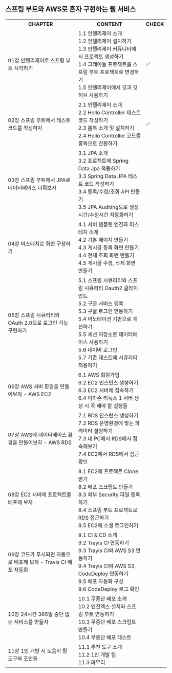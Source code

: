 
## 스프링 부트와 AWS로 혼자 구현하는 웹 서비스
<table>
  <tr>
    <th>
        CHAPTER  
    </th>
    <th>
        CONTENT
    </th>
    <th>
        CHECK
    </th>
</tr>
  <tr>
    <td>01장 인텔리제이로 스프링 부트 시작하기</td>
    <td> 
     1.1 인텔리제이 소개<br>
     1.2 인텔리제이 설치하기<br>
     1.3 인텔리제이 커뮤니티에서 프로젝트 생성하기<br>
     1.4 그레이들 프로젝트를 스프링 부트 프로젝트로 변경하기<br>
     1.5 인텔리제이에서 깃과 깃허브 사용하기
    </td>
    <td>
        ✅
    </td>
  </tr>
  <tr>
    <td>02장 스프링 부트에서 테스트 코드를 작성하자</td>
    <td> 
     2.1 인텔리제이 소개<br>
     2.2 Hello Controller 테스트 코드 작성하기<br>
     2.3 롬복 소개 및 설치하기<br>
     2.4 Hello Controller 코드를 롬복으로 전환하기<br>
    </td>
    <td>
        ✅
    </td>
  </tr>
 <tr>
    <td>03장 스프링 부트에서 JPA로 데이터베이스 다뤄보자</td>
    <td> 
     3.1 JPA 소개<br>
     3.2 프로젝트에 Spring Data Jpa 적용하기<br>
     3.3 Spring Data JPA 테스트 코드 작성하기<br>
     3.4 등록/수정/조회 API 만들기<br>
     3.5 JPA Auditing으로 생성시간/수정시간 자동화하기
    </td>
    <td>
    </td>

  </tr>
 <tr>
    <td>04장 머스테치로 화면 구성하기</td>
    <td> 
     4.1 서버 템플릿 엔진과 머스테치 소개<br>
     4.2 기본 페이지 만들기<br>
     4.3 게시글 등록 화면 만들기<br>
     4.4 전체 조회 화면 만들기<br>
     4.5 게시글 수정, 삭제 화면 만들기
    </td>
    <td>
    </td>
  </tr>
 <tr>
    <td>05장 스프링 시큐리티와 OAuth 2.0으로 로그인 기능 구현하기</td>
    <td> 
     5.1 스프링 시큐리티와 스프링 시큐리티 Oauth2 클라이언트 <br>
     5.2 구글 서비스 등록<br>
     5.3 구글 로그인 연동하기<br>
     5.4 어노테이션 기반으로 개선하기<br>
     5.5 세션 저장소로 데이터베이스 사용하기<br>
     5.6 네이버 로그인<br>
     5.7 기존 테스트에 시큐리티 적용하기
    </td>
    <td>
    </td>
  </tr>
 <tr>
    <td>06장 AWS 서버 환경을 만들어보자 - AWS EC2 </td>
    <td> 
     6.1 AWS 회원가입<br>
     6.2 EC2 인스턴스 생성하기 <br>
     6.3 EC2 서버에 접속하기<br>
     6.4 아마존 리눅스 1 서버 생성 시 꼭 해야 할 설정들<br>
    </td>
    <td>
    </td>
  </tr>
 <tr>
    <td>07장 AWS에 데이터베이스 환경을 만들어보자 - AWS RDS</td>
    <td> 
     7.1 RDS 인스턴스 생성하기<br>
     7.2 RDS 운영환경에 맞는 파라미터 설정하기<br>
     7.3 내 PC에서 RDS에서 접속해보기<br>
     7.4 EC2에서 RDS에서 접근 확인<br>
    </td>
    <td>
    </td>
  </tr>
 <tr>
    <td>08장 EC2 서버에 프로젝트를 배포해 보자</td>
    <td> 
     8.1 EC2에 프로젝트 Clone 받기<br>
     8.2 배포 스크립트 만들기<br>
     8.3 외부 Security 파일 등록하기<br>
     8.4 스프링 부트 프로젝트로 RDS 접근하기<br>
     8.5 EC2에 소셜 로그인하기<br>
    </td>
    <td>
    </td>
  </tr>
<tr>
    <td>09장 코드가 푸시되면 자동으로 배포해 보자 - Travis CI 배포 자동화</td>
    <td> 
     9.1 CI & CD 소개<br>
     9.2 Trayis CI 연동하기<br>
     9.3 Trayis CI와 AWS S3 연동하기<br>
     9.4 Trayis CI와 AWS S3, CodeDeploy 연동하기<br>
     9.5 배포 자동화 구성<br>
     9.6 CodeDeploy 로그 확인
    </td>
    <td>
    </td>
  </tr>
<tr>
    <td>10장 24시간 365일 중단 없는 서비스를 만들자</td>
    <td> 
     10.1 무중단 배포 소개 <br>
     10.2 엔진엑스 설치와 스프링 부트 연동하기<br>
     10.3 무중단 배포 스크립트 만들기<br>
     10.4 무중단 배포 테스트<br>
    </td>
    <td>
    </td>
  </tr>
<tr>
    <td>11장 1인 개발 시 도움이 될 도구와 조언들</td>
    <td> 
     11.1 추천 도구 소개<br>
     11.2 1인 개발 팁<br>
     11.3 마무리<br>
    </td>
    <td>
    </td>
  </tr>
</table>

<br>